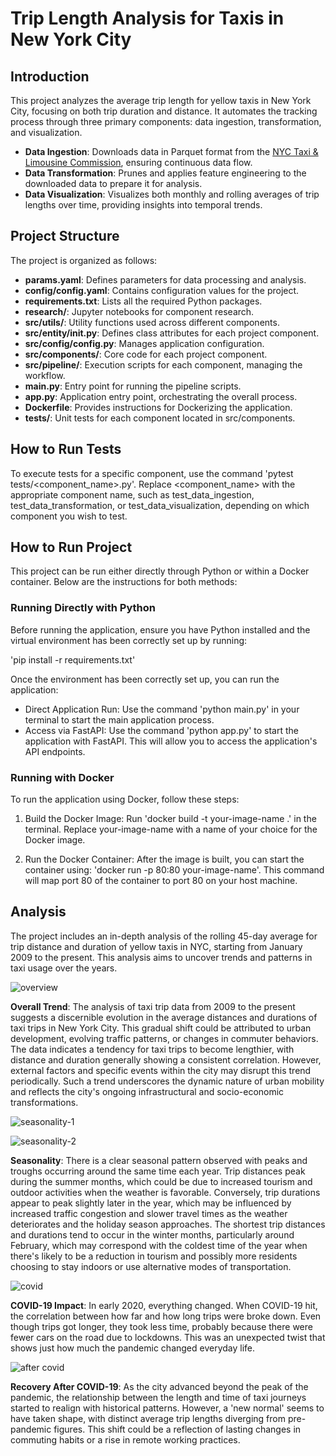 # Trip Length Analysis for Taxis in New York City

## Introduction

This project analyzes the average trip length for yellow taxis in New York City, focusing on both trip duration and distance. It automates the tracking process through three primary components: data ingestion, transformation, and visualization.

- **Data Ingestion**: Downloads data in Parquet format from the [NYC Taxi & Limousine Commission](https://www1.nyc.gov/site/tlc/about/tlc-trip-record-data.page), ensuring continuous data flow.
- **Data Transformation**: Prunes and applies feature engineering to the downloaded data to prepare it for analysis.
- **Data Visualization**: Visualizes both monthly and rolling averages of trip lengths over time, providing insights into temporal trends.

## Project Structure

The project is organized as follows:

- **params.yaml**: Defines parameters for data processing and analysis.
- **config/config.yaml**: Contains configuration values for the project.
- **requirements.txt**: Lists all the required Python packages.
- **research/**: Jupyter notebooks for component research.
- **src/utils/**: Utility functions used across different components.
- **src/entity/__init__.py**: Defines class attributes for each project component.
- **src/config/config.py**: Manages application configuration.
- **src/components/**: Core code for each project component.
- **src/pipeline/**: Execution scripts for each component, managing the workflow.
- **main.py**: Entry point for running the pipeline scripts.
- **app.py**: Application entry point, orchestrating the overall process.
- **Dockerfile**: Provides instructions for Dockerizing the application.
- **tests/**: Unit tests for each component located in src/components.

## How to Run Tests

To execute tests for a specific component, use the command 'pytest tests/<component_name>.py'. Replace <component_name> with the appropriate component name, such as test_data_ingestion, test_data_transformation, or test_data_visualization, depending on which component you wish to test.

## How to Run Project

This project can be run either directly through Python or within a Docker container. Below are the instructions for both methods:

### Running Directly with Python

Before running the application, ensure you have Python installed and the virtual environment has been correctly set up by running:

'pip install -r requirements.txt'

Once the environment has been correctly set up, you can run the application:

- Direct Application Run: Use the command 'python main.py' in your terminal to start the main application process.
- Access via FastAPI: Use the command 'python app.py' to start the application with FastAPI. This will allow you to access the application's API endpoints.

### Running with Docker
To run the application using Docker, follow these steps:

1. Build the Docker Image:
Run 'docker build -t your-image-name .' in the terminal. Replace your-image-name with a name of your choice for the Docker image.

2. Run the Docker Container:
After the image is built, you can start the container using: 'docker run -p 80:80 your-image-name'. This command will map port 80 of the container to port 80 on your host machine.

## Analysis

The project includes an in-depth analysis of the rolling 45-day average for trip distance and duration of yellow taxis in NYC, starting from January 2009 to the present. This analysis aims to uncover trends and patterns in taxi usage over the years.

![overview](https://github.com/jjjjjooooo/Taxi_trip_records/assets/50882720/bb39ded4-6df6-4ae7-b1be-3a2f60398414)

**Overall Trend**: The analysis of taxi trip data from 2009 to the present suggests a discernible evolution in the average distances and durations of taxi trips in New York City. This gradual shift could be attributed to urban development, evolving traffic patterns, or changes in commuter behaviors. The data indicates a tendency for taxi trips to become lengthier, with distance and duration generally showing a consistent correlation. However, external factors and specific events within the city may disrupt this trend periodically. Such a trend underscores the dynamic nature of urban mobility and reflects the city's ongoing infrastructural and socio-economic transformations.

![seasonality-1](https://github.com/jjjjjooooo/Taxi_trip_records/assets/50882720/d5285557-c36b-4073-81ee-7f8938339a80)

![seasonality-2](https://github.com/jjjjjooooo/Taxi_trip_records/assets/50882720/7627eefc-86cd-444d-b15a-d652049ecdbd)

**Seasonality**: There is a clear seasonal pattern observed with peaks and troughs occurring around the same time each year. Trip distances peak during the summer months, which could be due to increased tourism and outdoor activities when the weather is favorable. Conversely, trip durations appear to peak slightly later in the year, which may be influenced by increased traffic congestion and slower travel times as the weather deteriorates and the holiday season approaches. The shortest trip distances and durations tend to occur in the winter months, particularly around February, which may correspond with the coldest time of the year when there's likely to be a reduction in tourism and possibly more residents choosing to stay indoors or use alternative modes of transportation.

![covid](https://github.com/jjjjjooooo/Taxi_trip_records/assets/50882720/41e03ed6-3840-49c3-bc8f-3d9c74eb25ea)

**COVID-19 Impact**: In early 2020, everything changed. When COVID-19 hit, the correlation between how far and how long trips were broke down. Even though trips got longer, they took less time, probably because there were fewer cars on the road due to lockdowns. This was an unexpected twist that shows just how much the pandemic changed everyday life.

![after covid](https://github.com/jjjjjooooo/Taxi_trip_records/assets/50882720/93bef769-aa42-47e0-a444-c365c9e964bd)

**Recovery After COVID-19**: As the city advanced beyond the peak of the pandemic, the relationship between the length and time of taxi journeys started to realign with historical patterns. However, a 'new normal' seems to have taken shape, with distinct average trip lengths diverging from pre-pandemic figures. This shift could be a reflection of lasting changes in commuting habits or a rise in remote working practices.
